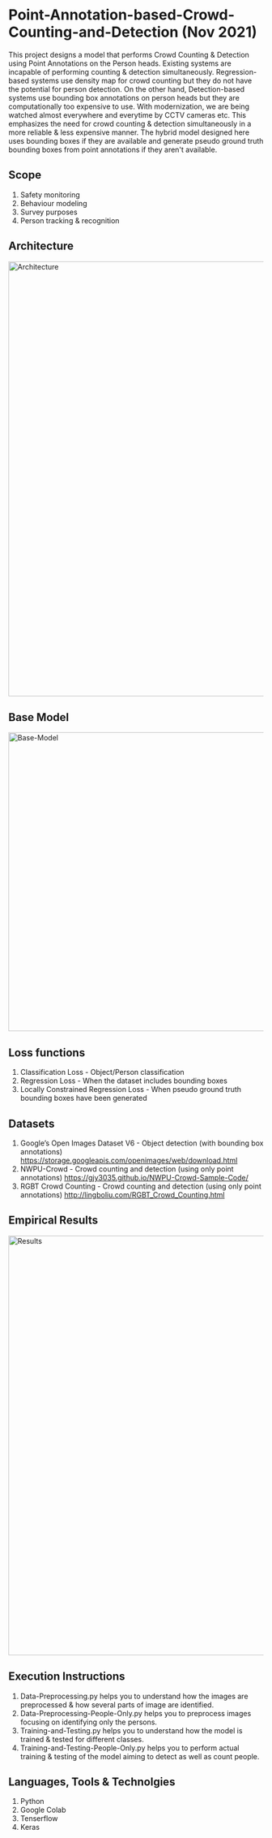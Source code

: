 # Point-Annotation-based-Crowd-Counting-and-Detection (Nov 2021)
This project designs a model that performs Crowd Counting & Detection using Point Annotations on the Person heads. Existing systems are incapable of performing counting & detection simultaneously. Regression-based systems use density map for crowd counting but they do not have the potential for person detection. On the other hand, Detection-based systems use bounding box annotations on person heads but they are computationally too expensive to use. With modernization, we are being watched almost everywhere and everytime by CCTV cameras etc. This emphasizes the need for crowd counting & detection simultaneously in a more reliable & less expensive manner. The hybrid model designed here uses bounding boxes if they are available and generate pseudo ground truth bounding boxes from point annotations if they aren't available. 

## Scope
1. Safety monitoring
2. Behaviour modeling
3. Survey purposes
4. Person tracking & recognition

## Architecture
<img width="857" alt="Architecture" src="https://user-images.githubusercontent.com/28973352/149382342-25492329-aa2d-4962-a72b-6f0ee9246fe0.png">

## Base Model
<img width="589" alt="Base-Model" src="https://user-images.githubusercontent.com/28973352/149383466-32a1f87e-fb22-4a50-8368-18a47a27aabf.png">

## Loss functions
1. Classification Loss - Object/Person classification
2. Regression Loss - When the dataset includes bounding boxes
3. Locally Constrained Regression Loss - When pseudo ground truth bounding boxes have been generated 

## Datasets
1. Google’s Open Images Dataset V6 - Object detection (with bounding box annotations)
https://storage.googleapis.com/openimages/web/download.html
2. NWPU-Crowd - Crowd counting and detection (using only point annotations)
https://gjy3035.github.io/NWPU-Crowd-Sample-Code/
3. RGBT Crowd Counting - Crowd counting and detection (using only point annotations)
http://lingboliu.com/RGBT_Crowd_Counting.html

## Empirical Results
<img width="827" alt="Results" src="https://user-images.githubusercontent.com/28973352/149384487-1eafb6d6-e067-44c1-ab61-556605f49abf.png">

## Execution Instructions
1. Data-Preprocessing.py helps you to understand how the images are preprocessed & how several parts of image are identified.
2. Data-Preprocessing-People-Only.py helps you to preprocess images focusing on identifying only the persons.
3. Training-and-Testing.py helps you to understand how the model is trained & tested for different classes.
4. Training-and-Testing-People-Only.py helps you to perform actual training & testing of the model aiming to detect as well as count people.

## Languages, Tools & Technolgies
1. Python
2. Google Colab
3. Tenserflow
4. Keras

